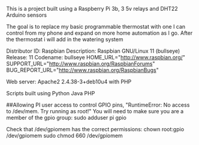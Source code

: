 This is a project built using a Raspberry Pi 3b, 3 5v relays and DHT22 Arduino sensors

The goal is to replace my basic programmable thermostat with one I can control from my 
phone and expand on more home automation as I go. After the thermostat i will add in the
watering system


Distributor ID: Raspbian
Description:    Raspbian GNU/Linux 11 (bullseye)
Release:        11
Codename:       bullseye
HOME_URL="http://www.raspbian.org/"
SUPPORT_URL="http://www.raspbian.org/RaspbianForums"
BUG_REPORT_URL="http://www.raspbian.org/RaspbianBugs"

Web server: Apache2  2.4.38-3+deb10u4 with PHP

Scripts built using 
Python
Java
PHP

##Allowing PI user access to control GPIO pins, "RuntimeError: No access to /dev/mem.  Try running as root!"
You will need to make sure you are a member of the gpio group:
sudo adduser pi gpio

Check that /dev/gpiomem has the correct permissions:
chown root:gpio /dev/gpiomem
sudo chmod 660 /dev/gpiomem